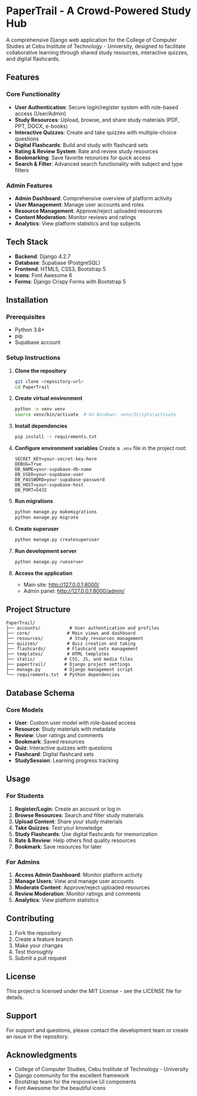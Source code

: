 # PaperTrail - A Crowd-Powered Study Hub

A comprehensive Django web application for the College of Computer Studies at Cebu Institute of Technology - University, designed to facilitate collaborative learning through shared study resources, interactive quizzes, and digital flashcards.

## Features

### Core Functionality
- **User Authentication**: Secure login/register system with role-based access (User/Admin)
- **Study Resources**: Upload, browse, and share study materials (PDF, PPT, DOCX, e-books)
- **Interactive Quizzes**: Create and take quizzes with multiple-choice questions
- **Digital Flashcards**: Build and study with flashcard sets
- **Rating & Review System**: Rate and review study resources
- **Bookmarking**: Save favorite resources for quick access
- **Search & Filter**: Advanced search functionality with subject and type filters

### Admin Features
- **Admin Dashboard**: Comprehensive overview of platform activity
- **User Management**: Manage user accounts and roles
- **Resource Management**: Approve/reject uploaded resources
- **Content Moderation**: Monitor reviews and ratings
- **Analytics**: View platform statistics and top subjects

## Tech Stack

- **Backend**: Django 4.2.7
- **Database**: Supabase (PostgreSQL)
- **Frontend**: HTML5, CSS3, Bootstrap 5
- **Icons**: Font Awesome 6
- **Forms**: Django Crispy Forms with Bootstrap 5

## Installation

### Prerequisites
- Python 3.8+
- pip
- Supabase account

### Setup Instructions

1. **Clone the repository**
   ```bash
   git clone <repository-url>
   cd PaperTrail
   ```

2. **Create virtual environment**
   ```bash
   python -m venv venv
   source venv/bin/activate  # On Windows: venv\Scripts\activate
   ```

3. **Install dependencies**
   ```bash
   pip install -r requirements.txt
   ```

4. **Configure environment variables**
   Create a `.env` file in the project root:
   ```env
   SECRET_KEY=your-secret-key-here
   DEBUG=True
   DB_NAME=your-supabase-db-name
   DB_USER=your-supabase-user
   DB_PASSWORD=your-supabase-password
   DB_HOST=your-supabase-host
   DB_PORT=5432
   ```

5. **Run migrations**
   ```bash
   python manage.py makemigrations
   python manage.py migrate
   ```

6. **Create superuser**
   ```bash
   python manage.py createsuperuser
   ```

7. **Run development server**
   ```bash
   python manage.py runserver
   ```

8. **Access the application**
   - Main site: http://127.0.0.1:8000/
   - Admin panel: http://127.0.0.1:8000/admin/

## Project Structure

```
PaperTrail/
├── accounts/           # User authentication and profiles
├── core/              # Main views and dashboard
├── resources/          # Study resources management
├── quizzes/           # Quiz creation and taking
├── flashcards/        # Flashcard sets management
├── templates/         # HTML templates
├── static/           # CSS, JS, and media files
├── papertrail/       # Django project settings
├── manage.py         # Django management script
└── requirements.txt  # Python dependencies
```

## Database Schema

### Core Models
- **User**: Custom user model with role-based access
- **Resource**: Study materials with metadata
- **Review**: User ratings and comments
- **Bookmark**: Saved resources
- **Quiz**: Interactive quizzes with questions
- **Flashcard**: Digital flashcard sets
- **StudySession**: Learning progress tracking

## Usage

### For Students
1. **Register/Login**: Create an account or log in
2. **Browse Resources**: Search and filter study materials
3. **Upload Content**: Share your study materials
4. **Take Quizzes**: Test your knowledge
5. **Study Flashcards**: Use digital flashcards for memorization
6. **Rate & Review**: Help others find quality resources
7. **Bookmark**: Save resources for later

### For Admins
1. **Access Admin Dashboard**: Monitor platform activity
2. **Manage Users**: View and manage user accounts
3. **Moderate Content**: Approve/reject uploaded resources
4. **Review Moderation**: Monitor ratings and comments
5. **Analytics**: View platform statistics

## Contributing

1. Fork the repository
2. Create a feature branch
3. Make your changes
4. Test thoroughly
5. Submit a pull request

## License

This project is licensed under the MIT License - see the LICENSE file for details.

## Support

For support and questions, please contact the development team or create an issue in the repository.

## Acknowledgments

- College of Computer Studies, Cebu Institute of Technology - University
- Django community for the excellent framework
- Bootstrap team for the responsive UI components
- Font Awesome for the beautiful icons

